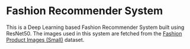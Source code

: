 # Fashion Recommender System
This is a Deep Learning based Fashion Recommender System built using ResNet50. The images used in this system are fetched from the [Fashion Product Images (Small)](https://www.kaggle.com/datasets/paramaggarwal/fashion-product-images-small) dataset.